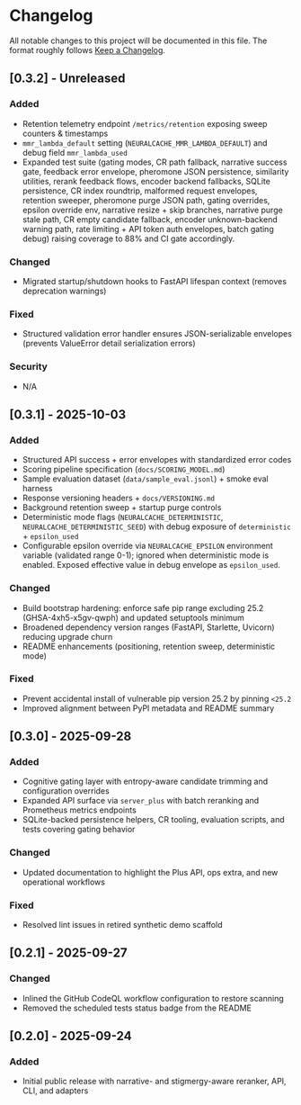 # Changelog

All notable changes to this project will be documented in this file. The format roughly follows [Keep a Changelog](https://keepachangelog.com/en/1.1.0/).

## [0.3.2] - Unreleased
### Added
- Retention telemetry endpoint `/metrics/retention` exposing sweep counters & timestamps
- `mmr_lambda_default` setting (`NEURALCACHE_MMR_LAMBDA_DEFAULT`) and debug field `mmr_lambda_used`
- Expanded test suite (gating modes, CR path fallback, narrative success gate, feedback error envelope, pheromone JSON persistence, similarity utilities, rerank feedback flows, encoder backend fallbacks, SQLite persistence, CR index roundtrip, malformed request envelopes, retention sweeper, pheromone purge JSON path, gating overrides, epsilon override env, narrative resize + skip branches, narrative purge stale path, CR empty candidate fallback, encoder unknown-backend warning path, rate limiting + API token auth envelopes, batch gating debug) raising coverage to 88% and CI gate accordingly.

### Changed
- Migrated startup/shutdown hooks to FastAPI lifespan context (removes deprecation warnings)

### Fixed
- Structured validation error handler ensures JSON-serializable envelopes (prevents ValueError detail serialization errors)

### Security
- N/A

## [0.3.1] - 2025-10-03
### Added
- Structured API success + error envelopes with standardized error codes
- Scoring pipeline specification (`docs/SCORING_MODEL.md`)
- Sample evaluation dataset (`data/sample_eval.jsonl`) + smoke eval harness
- Response versioning headers + `docs/VERSIONING.md`
- Background retention sweep + startup purge controls
- Deterministic mode flags (`NEURALCACHE_DETERMINISTIC`, `NEURALCACHE_DETERMINISTIC_SEED`) with debug exposure of `deterministic` + `epsilon_used`
- Configurable epsilon override via `NEURALCACHE_EPSILON` environment variable (validated range 0-1); ignored when deterministic mode is enabled. Exposed effective value in debug envelope as `epsilon_used`.

### Changed
- Build bootstrap hardening: enforce safe pip range excluding 25.2 (GHSA-4xh5-x5gv-qwph) and updated setuptools minimum
- Broadened dependency version ranges (FastAPI, Starlette, Uvicorn) reducing upgrade churn
- README enhancements (positioning, retention sweep, deterministic mode)

### Fixed
- Prevent accidental install of vulnerable pip version 25.2 by pinning `<25.2`
- Improved alignment between PyPI metadata and README summary

## [0.3.0] - 2025-09-28
### Added
- Cognitive gating layer with entropy-aware candidate trimming and configuration overrides
- Expanded API surface via `server_plus` with batch reranking and Prometheus metrics endpoints
- SQLite-backed persistence helpers, CR tooling, evaluation scripts, and tests covering gating behavior

### Changed
- Updated documentation to highlight the Plus API, ops extra, and new operational workflows

### Fixed
- Resolved lint issues in retired synthetic demo scaffold

## [0.2.1] - 2025-09-27
### Changed
- Inlined the GitHub CodeQL workflow configuration to restore scanning
- Removed the scheduled tests status badge from the README

## [0.2.0] - 2025-09-24
### Added
- Initial public release with narrative- and stigmergy-aware reranker, API, CLI, and adapters
